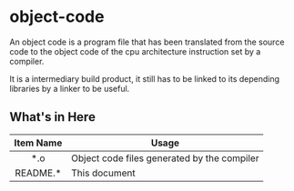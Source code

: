 # object-code

An object code is a program file that has been translated from the source code to the object code of the cpu architecture instruction set by a compiler.

It is a intermediary build product, it still has to be linked to its depending libraries by a linker to be useful.

## What's in Here

| Item Name | Usage                                       |
| :-------: | ------------------------------------------- |
|    *.o    | Object code files generated by the compiler |
| README.*  | This document                               |